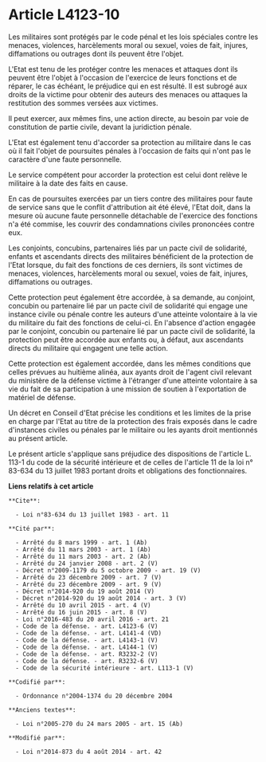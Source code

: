 # Article L4123-10

Les militaires sont protégés par le code pénal et les lois spéciales contre les menaces, violences, harcèlements moral ou
sexuel, voies de fait, injures, diffamations ou outrages dont ils peuvent être l'objet. 

L'Etat est tenu de les protéger contre les menaces et attaques dont ils peuvent être l'objet à l'occasion de l'exercice de
leurs fonctions et de réparer, le cas échéant, le préjudice qui en est résulté. Il est subrogé aux droits de la victime pour
obtenir des auteurs des menaces ou attaques la restitution des sommes versées aux victimes. 

Il peut exercer, aux mêmes fins, une action directe, au besoin par voie de constitution de partie civile, devant la
juridiction pénale. 

L'Etat est également tenu d'accorder sa protection au militaire dans le cas où il fait l'objet de poursuites pénales à
l'occasion de faits qui n'ont pas le caractère d'une faute personnelle. 

Le service compétent pour accorder la protection est celui dont relève le militaire à la date des faits en cause. 

En cas de poursuites exercées par un tiers contre des militaires pour faute de service sans que le conflit d'attribution ait
été élevé, l'Etat doit, dans la mesure où aucune faute personnelle détachable de l'exercice des fonctions n'a été commise,
les couvrir des condamnations civiles prononcées contre eux. 

Les conjoints, concubins, partenaires liés par un pacte civil de solidarité, enfants et ascendants directs des militaires
bénéficient de la protection de l'Etat lorsque, du fait des fonctions de ces derniers, ils sont victimes de menaces,
violences, harcèlements moral ou sexuel, voies de fait, injures, diffamations ou outrages. 

Cette protection peut également être accordée, à sa demande, au conjoint, concubin ou partenaire lié par un pacte civil de
solidarité qui engage une instance civile ou pénale contre les auteurs d'une atteinte volontaire à la vie du militaire du
fait des fonctions de celui-ci. En l'absence d'action engagée par le conjoint, concubin ou partenaire lié par un pacte civil
de solidarité, la protection peut être accordée aux enfants ou, à défaut, aux ascendants directs du militaire qui engagent
une telle action. 

Cette protection est également accordée, dans les mêmes conditions que celles prévues au huitième alinéa, aux ayants droit de
l'agent civil relevant du ministère de la défense victime à l'étranger d'une atteinte volontaire à sa vie du fait de sa
participation à une mission de soutien à l'exportation de matériel de défense. 

Un décret en Conseil d'Etat précise les conditions et les limites de la prise en charge par l'Etat au titre de la protection
des frais exposés dans le cadre d'instances civiles ou pénales par le militaire ou les ayants droit mentionnés au présent
article. 

Le présent article s'applique sans préjudice des dispositions de l'article L. 113-1 du code de la sécurité intérieure et de
celles de l'article 11 de la loi n° 83-634 du 13 juillet 1983 portant droits et obligations des fonctionnaires.

**Liens relatifs à cet article**

	**Cite**:

	  - Loi n°83-634 du 13 juillet 1983 - art. 11

	**Cité par**:

	  - Arrêté du 8 mars 1999 - art. 1 (Ab)
	  - Arrêté du 11 mars 2003 - art. 1 (Ab)
	  - Arrêté du 11 mars 2003 - art. 2 (Ab)
	  - Arrêté du 24 janvier 2008 - art. 2 (V)
	  - Décret n°2009-1179 du 5 octobre 2009 - art. 19 (V)
	  - Arrêté du 23 décembre 2009 - art. 7 (V)
	  - Arrêté du 23 décembre 2009 - art. 9 (V)
	  - Décret n°2014-920 du 19 août 2014 (V)
	  - Décret n°2014-920 du 19 août 2014 - art. 3 (V)
	  - Arrêté du 10 avril 2015 - art. 4 (V)
	  - Arrêté du 16 juin 2015 - art. 8 (V)
	  - Loi n°2016-483 du 20 avril 2016 - art. 21
	  - Code de la défense. - art. L4123-6 (V)
	  - Code de la défense. - art. L4141-4 (VD)
	  - Code de la défense. - art. L4143-1 (V)
	  - Code de la défense. - art. L4144-1 (V)
	  - Code de la défense. - art. R3232-2 (V)
	  - Code de la défense. - art. R3232-6 (V)
	  - Code de la sécurité intérieure - art. L113-1 (V)

	**Codifié par**:

	  - Ordonnance n°2004-1374 du 20 décembre 2004

	**Anciens textes**:

	  - Loi n°2005-270 du 24 mars 2005 - art. 15 (Ab)

	**Modifié par**:

	  - Loi n°2014-873 du 4 août 2014 - art. 42
